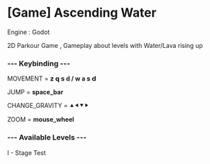 # [Game] Ascending Water
Engine : Godot

2D Parkour Game , Gameplay about levels with Water/Lava rising up


### --- Keybinding --- ###

MOVEMENT = **𝘇 𝗾 𝘀 d / w a 𝘀 𝗱**

JUMP = **space_bar**

CHANGE_GRAVITY = ⯅⯇⯆⯈

ZOOM = **mouse_wheel**


### --- Available Levels --- ###

I - Stage Test
